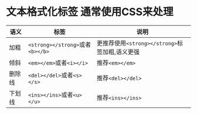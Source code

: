 # 文本格式化标签 通常使用CSS来处理

|语义|标签|说明|
|---|---|---|
|加粗|``<strong></strong>``或者``<b></b>``|更推荐使用``<strong></strong>``标签加粗,语义更强|
|倾斜|``<em></em>``或者``<i></i>``|推荐``<em></em>``|
|删除线|``<del></del>``或者``<s></s>``|推荐``<del></del>``|
|下划线|``<ins></ins>``或者``<u></u>``|推荐``<ins></ins>``
